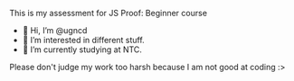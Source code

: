 This is my assessment for JS Proof: Beginner course

- 👋 Hi, I’m @ugncd
- 👀 I’m interested in different stuff.
- 🌱 I’m currently studying at NTC.

Please don't judge my work too harsh because I am not good at coding :>

